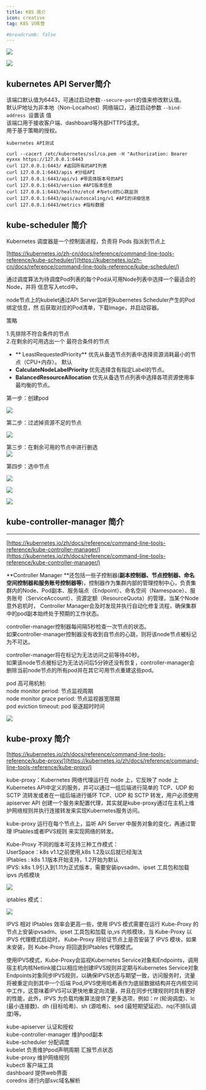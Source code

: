 ```yaml
---
title: K8S 简介
icon: creative
tag: K8S 训练营

#breadcrumb: false
---
```


![](http://cdn1.ryanxin.live/image.png)

![](http://cdn1.ryanxin.live/1672103988640-94e7cad6-e070-4b5f-be58-2ed79f41d965.png)
<a name="jhzMg"></a>

##  kubernetes API Server简介  
 该端口默认值为6443，可通过启动参数`--secure-port`的值来修改默认值。  <br /> 默认IP地址为非本地（Non-Localhost）网络端口，通过启动参数 `--bind-address `设置该 值  <br /> 该端口用于接收客户端、dashboard等外部HTTPS请求。  <br /> 用于基于策略的授权。  

	kubernetes API测试
```
curl --cacert /etc/kubernetes/ssl/ca.pem -H "Authorization: Bearer eyxxx https://127.0.0.1:6443
curl 127.0.0.1:6443/ #返回所有的API列表
curl 127.0.0.1:6443/apis #分组API
curl 127.0.0.1:6443/api/v1 #带具体版本号的API
curl 127.0.0.1:6443/version #API版本信息
curl 127.0.0.1:6443/healthz/etcd #与etcd的心跳监测
curl 127.0.0.1:6443/apis/autoscaling/v1 #API的详细信息
curl 127.0.0.1:6443/metrics #指标数据
```

<a name="jKVlK"></a>
##  kube-scheduler 简介  
 Kubernetes 调度器是一个控制面进程，负责将 Pods 指派到节点上  

[https://kubernetes.io/zh-cn/docs/reference/command-line-tools-reference/kube-scheduler/](https://kubernetes.io/zh-cn/docs/reference/command-line-tools-reference/kube-scheduler/)


 通过调度算法为待调度Pod列表的每个Pod从可用Node列表中选择一个最适合的Node，并将 信息写入etcd中。  


 node节点上的kubelet通过API Server监听到kubernetes Scheduler产生的Pod绑定信息，然 后获取对应的Pod清单，下载Image，并启动容器。  


 策略  

1.先排除不符合条件的节点 <br />2.在剩余的可用选出一个 最符合条件的节点  

- ** LeastRequestedPriority** 优先从备选节点列表中选择资源消耗最小的节点（CPU+内存）。 默认
-  **CalculateNodeLabelPriority** 优先选择含有指定Label的节点。 
- **BalancedResourceAllocation** 优先从备选节点列表中选择各项资源使用率最均衡的节点。  

 第一步：创建pod  

![](http://cdn1.ryanxin.live/1672103284221-c56ef642-3eea-4c1b-9aca-6e77065171c8.png)

第二步：过滤掉资源不足的节点

![](http://cdn1.ryanxin.live/1672103299547-be22c211-0e9d-443a-bac7-95e505413d03.png)

第三步：在剩余可用的节点中进行删选<br />![](http://cdn1.ryanxin.live/1672103313952-a6eafd96-cc96-41ba-8c22-0dd33e5d07ca.png)

第四步：选中节点

![](http://cdn1.ryanxin.live/1672103334334-4a15ff0a-621a-49ec-bf36-dd4bc890bfb0.png)





![](http://cdn1.ryanxin.live/1672103977131-62e6ea80-5d00-4c33-8042-f0e39bfb71cf.png)

![](http://cdn1.ryanxin.live/1672103988640-94e7cad6-e070-4b5f-be58-2ed79f41d965.png)



<a name="kihVc"></a>
## kube-controller-manager 简介

---

[https://kubernetes.io/zh/docs/reference/command-line-tools-reference/kube-controller-manager/](https://kubernetes.io/zh/docs/reference/command-line-tools-reference/kube-controller-manager/)

**Controller Manager **还包括一些子控制器(**副本控制器、节点控制器、命名空间控制器和服务账号控制器等**)，控制器作为集群内部的管理控制中心，负责集群内的Node、Pod副本、服务端点（Endpoint）、命名空间（Namespace）、服务账号（ServiceAccount）、资源定额（ResourceQuota）的管理，当某个Node意外宕机时， Controller Manager会及时发现并执行自动化修复流程，确保集群中的pod副本始终处于预期的工作状态。


controller-manager控制器每间隔5秒检查一次节点的状态。<br />如果controller-manager控制器没有收到自节点的心跳，则将该node节点被标记为不可达。

controller-manager将在标记为无法访问之前等待40秒。<br />如果该node节点被标记为无法访问后5分钟还没有恢复，controller-manager会删除当前node节点的所有pod并在其它可用节点重建这些pod。


pod 高可用机制:<br />node monitor period: 节点监视周期<br />node monitor grace period: 节点监视器宽限期<br />pod eviction timeout: pod 驱逐超时时间

![](http://cdn1.ryanxin.live/1672104826429-a48a7340-d7b8-4306-9ad3-cc330ca5cdaf.png)



<a name="KW9k0"></a>

## kube-proxy 简介
[https://kubernetes.io/zh/docs/reference/command-line-tools-reference/kube-proxy/](https://kubernetes.io/zh/docs/reference/command-line-tools-reference/kube-proxy/)


kube-proxy：Kubernetes 网络代理运行在 node 上，它反映了 node 上 Kubernetes API中定义的服务，并可以通过一组后端进行简单的 TCP、UDP 和 SCTP 流转发或者在一组后端进行循环 TCP、UDP 和 SCTP 转发，用户必须使用 apiserver API 创建一个服务来配置代理，其实就是kube-proxy通过在主机上维护网络规则并执行连接转发来实现Kubernetes服务访问。

kube-proxy 运行在每个节点上，监听 API Server 中服务对象的变化，再通过管理 IPtables或者IPVS规则 来实现网络的转发。

Kube-Proxy 不同的版本可支持三种工作模式：<br />UserSpace：k8s v1.1之前使用,k8s 1.2及以后就已经淘汰<br />IPtables : k8s 1.1版本开始支持，1.2开始为默认<br />IPVS: k8s 1.9引入到1.11为正式版本，需要安装ipvsadm、ipset 工具包和加载 ipvs 内核模块


![](http://cdn1.ryanxin.live/1672105080341-033fbd6d-3559-425a-9f4e-772b487675e6.png)

iptables 模式：



![](http://cdn1.ryanxin.live/1672105157054-64ef5bca-a487-4502-a88e-f380c413492a.png)




IPVS 相对 IPtables 效率会更高一些，使用 IPVS 模式需要在运行 Kube-Proxy 的节点上安装ipvsadm、ipset 工具包和加载 ip_vs 内核模块，当 Kube-Proxy 以 IPVS 代理模式启动时， Kube-Proxy 将验证节点上是否安装了 IPVS 模块，如果未安装，则 Kube-Proxy 将回退到IPtables 代理模式。

使用IPVS模式，Kube-Proxy会监视Kubernetes Service对象和Endpoints，调用宿主机内核Netlink接口以相应地创建IPVS规则并定期与Kubernetes Service对象 Endpoints对象同步IPVS规则，以确保IPVS状态与期望一致，访问服务时，流量将被重定向到其中一个后端 Pod,IPVS使用哈希表作为底层数据结构并在内核空间中工作，这意味着IPVS可以更快地重定向流量，并且在同步代理规则时具有更好的性能，此外，IPVS 为负载均衡算法提供了更多选项，例如：rr (轮询调度)、lc (最小连接数)、dh (目标哈希)、sh (源哈希)、sed (最短期望延迟)、nq(不排队调度)等。




kube-apiserver   认证和授权<br />kube-controller-manager 维护pod副本<br />kube-scheduler  分配调度<br />kubelet  负责维护pod声明周期 汇报节点状态<br />kube-proxy 维护网络规则<br />kubectl 客户端工具<br />dashboard 提供web界面<br />coredns  进行内部svc域名解析



